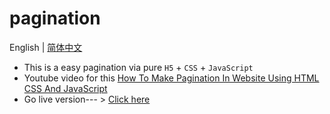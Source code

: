 # pagination
  English | [简体中文](https://github.com/Ashuai-jpg/pagination/blob/master/README-zh_CN.md)
- This is a easy pagination via pure `H5` + `CSS` + `JavaScript`
- Youtube video for this [How To Make Pagination In Website Using HTML CSS And JavaScript](https://www.youtube.com/watch?v=Ejdir7bwCpk)
- Go live version--- $\gt$ <a href="https://ashuai-jpg.github.io/pagination/" target="_blank">Click here</a>
